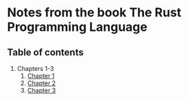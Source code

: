 # Notes from the book The Rust Programming Language
## Table of contents
1. Chapters 1-3
    1. [Chapter 1](1/1.md)
    2. [Chapter 2](1/2.md)
    3. [Chapter 3](1/3.md)